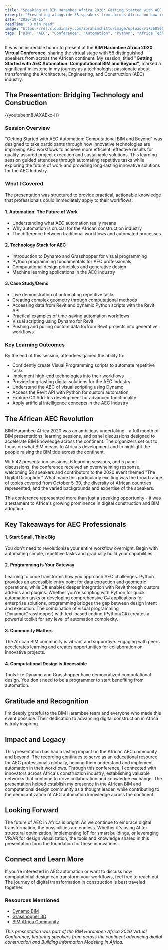 ```yaml
---
title: "Speaking at BIM Harambee Africa 2020: Getting Started with AEC Automation"
excerpt: "Presenting alongside 58 speakers from across Africa on how innovative technologies are transforming AEC workflows through automation, computational BIM, and AI-driven solutions for the construction industry"
date: "2020-10-15"
readTime: "8 min read"
image: "https://res.cloudinary.com/ibrahimshittu/image/upload/v1756050000/bim-harambee-speaker.jpg"
tags: ["BIM", "AEC", "Conference", "Automation", "Python", "Africa Tech"]
---
```


It was an incredible honor to present at the **BIM Harambee Africa 2020 Virtual Conference**, sharing the virtual stage with 58 distinguished speakers from across the African continent. My session, titled **"Getting Started with AEC Automation: Computational BIM and Beyond"**, marked a significant milestone in my journey as a technologist passionate about transforming the Architecture, Engineering, and Construction (AEC) industry.

## The Presentation: Bridging Technology and Construction

{{youtube:m8JAXAEkc-I}}

### Session Overview

"Getting Started with AEC Automation: Computational BIM and Beyond" was designed to take participants through how innovative technologies are improving AEC workflows to achieve more efficient, effective results for quality-assured project execution and sustainable solutions. This learning session guided attendees through automating repetitive tasks while exploring the future of work and providing long-lasting innovative solutions for the AEC Industry.

### What I Covered

The presentation was structured to provide practical, actionable knowledge that professionals could immediately apply to their workflows:

#### 1. Automation: The Future of Work

- Understanding what AEC automation really means
- Why automation is crucial for the African construction industry
- The difference between traditional workflows and automated processes

#### 2. Technology Stack for AEC

- Introduction to Dynamo and Grasshopper for visual programming
- Python programming fundamentals for AEC professionals
- Computational design principles and generative design
- Machine learning applications in the AEC industry

#### 3. Case Study/Demo

- Live demonstration of automating repetitive tasks
- Creating complex geometry through computational methods
- Accessing data from Revit and dynamic Python scripts with the Revit API
- Practical examples of time-saving automation workflows
- Visual scripting using Dynamo for Revit
- Pushing and pulling custom data to/from Revit projects into generative workflows

### Key Learning Outcomes

By the end of this session, attendees gained the ability to:

- Confidently create Visual Programming scripts to automate repetitive tasks
- Implement high-end technologies into their workflows
- Provide long-lasting digital solutions for the AEC Industry
- Understand the ABC of visual scripting using Dynamo
- Access the Revit API with Python for custom automation
- Explore C# Add-Ins development for advanced functionality
- Apply artificial intelligence concepts in the AEC Industry

## The African AEC Revolution

BIM Harambee Africa 2020 was an ambitious undertaking - a full month of BIM presentations, learning sessions, and panel discussions designed to accelerate BIM knowledge across the continent. The organizers set out to focus on what BIM means to Africa's development and to highlight the people raising the BIM tide across the continent.

With 42 presentation sessions, 6 learning sessions, and 5 panel discussions, the conference received an overwhelming response, welcoming 58 speakers and contributors to the 2020 event themed "The Digital Disruption." What made this particularly exciting was the broad range of topics covered from October 5-30, the diversity of African countries represented, and the varied backgrounds and expertise of the speakers.

This conference represented more than just a speaking opportunity - it was a testament to Africa's growing prominence in digital construction and BIM adoption.

## Key Takeaways for AEC Professionals

#### 1. Start Small, Think Big

You don't need to revolutionize your entire workflow overnight. Begin with automating simple, repetitive tasks and gradually build your capabilities.

#### 2. Programming is Your Gateway

Learning to code transforms how you approach AEC challenges. Python provides an accessible entry point for data extraction and geometric operations, while C# enables deeper integration with Revit through custom add-ins and plugins. Whether you're scripting with Python for quick automation tasks or developing comprehensive C# applications for enterprise solutions, programming bridges the gap between design intent and execution. The combination of visual programming (Dynamo/Grasshopper) with text-based coding (Python/C#) creates a powerful toolkit for any level of automation complexity.

#### 3. Community Matters

The African BIM community is vibrant and supportive. Engaging with peers accelerates learning and creates opportunities for collaboration on innovative projects.

#### 4. Computational Design is Accessible

Tools like Dynamo and Grasshopper have democratized computational design. You don't need to be a programmer to start benefiting from automation.

## Gratitude and Recognition

I'm deeply grateful to the BIM Harambee team and everyone who made this event possible. Their dedication to advancing digital construction in Africa is truly inspiring.

## Impact and Legacy

This presentation has had a lasting impact on the African AEC community and beyond. The recording continues to serve as an educational resource for AEC professionals globally, helping them understand and implement automation in their workflows. Through this conference, I connected with innovators across Africa's construction industry, establishing valuable networks that continue to drive collaboration and knowledge exchange. The presentation helped establish my presence in the African BIM and computational design community as a thought leader, while contributing to the democratization of AEC automation knowledge across the continent.

## Looking Forward

The future of AEC in Africa is bright. As we continue to embrace digital transformation, the possibilities are endless. Whether it's using AI for structural optimization, implementing IoT for smart buildings, or leveraging VR/AR for design visualization, the tools and knowledge shared in this presentation form the foundation for these innovations.

## Connect and Learn More

If you're interested in AEC automation or want to discuss how computational design can transform your workflows, feel free to reach out. The journey of digital transformation in construction is best traveled together.

### Resources Mentioned

- [Dynamo BIM](https://dynamobim.org/)
- [Grasshopper 3D](https://www.grasshopper3d.com/)
- [BIM Africa Community](https://bimafrica.org/)

_This presentation was part of the BIM Harambee Africa 2020 Virtual Conference, featuring speakers from across the continent advancing digital construction and Building Information Modeling in Africa._
